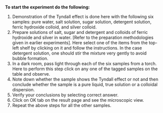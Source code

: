 **To start the experiment do the following:**

1. Demonstration of the Tyndall effect is done here with the following six samples: pure water, salt solution, sugar solution, detergent solution, ferric hydroxide colloid, and silver colloid.  
2. Prepare solutions of salt, sugar and detergent and colloids of ferric hydroxide and silver in water. [Refer to the preparation methodologies given in earlier experiments]. Here select one of the items from the top-left shelf by clicking on it and follow the instructions. In the case detergent solution, one should stir the mixture very gently to avoid bubble formation.  
3. In a dark room, pass light through each of the six samples from a torch. Here to perform this step click on any one of the tagged samples on the table and observe.  
4. Note down whether the sample shows the Tyndall effect or not and then conclude whether the sample is a pure liquid, true solution or a colloidal dispersion.  
5. Verify your conclusions by selecting correct answer.       
6. Click on OK tab on the result page and see the microscopic view.     
7. Repeat the above steps for all the other samples.  

